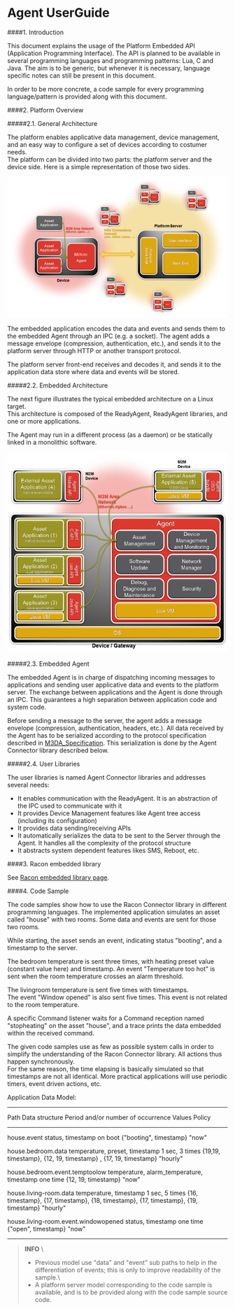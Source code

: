 Agent UserGuide
===============

####1. Introduction


This document explains the usage of the Platform Embedded API
(Application Programming Interface). The API is planned to be available
in several programming languages and programming patterns: Lua, C and Java. The aim is to be generic, but
whenever it is necessary, language specific notes can still be present
in this document.

In order to be more concrete, a code sample for every programming
language/pattern is provided along with this document.

####2. Platform Overview


#####2.1. General Architecture

The platform enables applicative data management, device management, and
an easy way to configure a set of devices according to costumer needs.\
 The platform can be divided into two parts: the platform server and the
device side. Here is a simple representation of those two sides.

![](images/Agent_UserGuide_General_Arch.png)

The embedded application encodes the data and events and sends them to
the embedded Agent through an IPC (e.g. a socket). The agent adds a
message envelope (compression, authentication, etc.), and sends it to
the platform server through HTTP or another transport protocol.

The platform server front-end receives and decodes it, and sends it to
the application data store where data and events will be stored.

#####2.2. Embedded Architecture

The next figure illustrates the typical embedded architecture on a Linux
target.\
This architecture is composed of the ReadyAgent, ReadyAgent libraries,
and one or more applications.

The Agent may run in a different process (as a daemon) or be
statically linked in a monolithic software.

![](images/Agent_UserGuide_Device_Arch.png)

#####2.3. Embedded Agent

The embedded Agent is in charge of dispatching incoming messages to
applications and sending user applicative data and events to the
platform server. The exchange between applications and the Agent is
done through an IPC. This guarantees a high separation between
application code and system code.

Before sending a message to the server, the agent adds a message
envelope (compression, authentication, headers, etc.). All data received
by the Agent has to be serialized according to the protocol
specification described in 
[M3DA_Specification](http://wiki.eclipse.org/Mihini/M3DA_Specification). This serialization is done
by the Agent Connector library described below.

#####2.4. User Libraries

The user libraries is named Agent Connector libraries and addresses several
needs:

-   It enables communication with the ReadyAgent. It is an abstraction
    of the IPC used to communicate with it
-   It provides Device Management features like Agent tree access
    (including its configuration)
-   It provides data sending/receiving APIs
-   It automatically serializes the data to be sent to the Server
    through the Agent. It handles all the complexity of the 
    protocol structure
-   It abstracts system dependent features likes SMS, Reboot, etc.

####3. Racon embedded library

See [Racon embedded library page](Racon_Lua_library.html).

####4. Code Sample

The code samples show how to use the Racon Connector library in
different programming languages. The implemented application simulates
an asset called "house" with two rooms. Some data and events are sent
for those two rooms.

While starting, the asset sends an event, indicating status "booting",
and a timestamp to the server.

The bedroom temperature is sent three times, with heating preset value
(constant value here) and timestamp. An event "Temperature too hot" is
sent when the room temperature crosses an alarm threshold.

The livingroom temperature is sent five times with timestamps.\
 The event "Window opened" is also sent five times. This event is not
related to the room temperature.

A specific Command listener waits for a Command reception named
"stopheating" on the asset "house", and a trace prints the data embedded
within the received command.

The given code samples use as few as possible system calls in order to
simplify the understanding of the Racon Connector library. All
actions thus happen synchronously. \
 For the same reason, the time elapsing is basically simulated so that
timestamps are not all identical. More practical applications will use
periodic timers, event driven actions, etc.

Application Data Model:

---------------------------------------------------------------------------------------------------------------------------------------------------------------------------------------------------------------------------------------
Path                                     Data structure                                 Period and/or number of occurrence       Values                                                                                 Policy   
----                                     --------------                                 ----------------------------------       ------                                                                                 ---------------
house.event                              status, timestamp                              on boot                                  {"booting", timestamp}                                                                 "now"
                                                                                                                                                                                                                        
house.bedroom.data                       temperature, preset, timestamp                 1 sec, 3 times                           {19,19, timestamp}, {12, 19, timestamp} , {17, 19, timestamp}                          "hourly"
                                                                                                                                                                                                                        
house.bedroom.event.temptoolow           temperature, alarm\_temperature, timestamp     one time                                 {12, 19, timestamp}                                                                    "now"

house.living-room.data                   temperature, timestamp                         1 sec, 5 times                           {16, timestamp}, {17, timestamp}, {18, timestamp}, {17, timestamp}, {19, timestamp}    "hourly"
                                                                                        
house.living-room.event.windowopened     status, timestamp                              one time                                 {"open", timestamp}                                                                    "now"

---------------------------------------------------------------------------------------------------------------------------------------------------------------------------------------------------------------------------------------


> **INFO** \
> - Previous model use "data" and "event" sub paths to help in the
>   differentiation of events; this is only to improve readability of
>   the sample.\
> - A platform server model corresponding to the code sample is
>   available, and is to be provided along with the code sample source
>   code.

